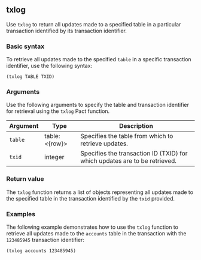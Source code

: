 ## txlog

Use `txlog` to return all updates made to a specified table in a particular transaction identified by its transaction identifier.

### Basic syntax

To retrieve all updates made to the specified `table` in a specific transaction identifier, use the following syntax:

```pact
(txlog TABLE TXID)
```

### Arguments

Use the following arguments to specify the table and transaction identifier for retrieval using the `txlog` Pact function.

| Argument | Type | Description |
| --- | --- | --- |
| `table` | table:<{row}> | Specifies the table from which to retrieve updates. |
| `txid` | integer | Specifies the transaction ID (TXID) for which updates are to be retrieved. |

### Return value

The `txlog` function returns a list of objects representing all updates made to the specified table in the transaction identified by the `txid` provided.

### Examples

The following example demonstrates how to use the `txlog` function to retrieve all updates made to the `accounts` table in the transaction with the `123485945` transaction identifier:

```pact
(txlog accounts 123485945)
```

